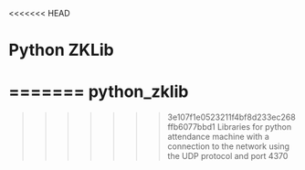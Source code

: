 <<<<<<< HEAD
# Python ZKLib #
=======
python_zklib
============

>>>>>>> 3e107f1e0523211f4bf8d233ec268ffb6077bbd1
Libraries for python attendance machine with a connection to the network using the UDP protocol and port 4370
